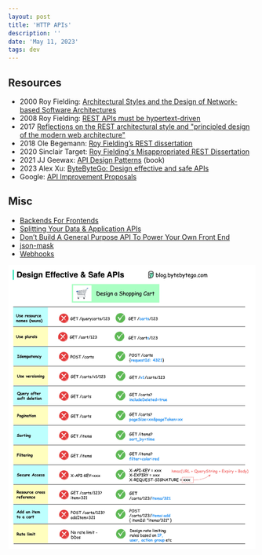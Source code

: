 ```yaml
---
layout: post
title: 'HTTP APIs'
description: ''
date: 'May 11, 2023'
tags: dev
---
```


## Resources

- 2000 Roy Fielding: [Architectural Styles and the Design of Network-based Software Architectures](https://www.ics.uci.edu/~fielding/pubs/dissertation/fielding_dissertation.pdf)
- 2008 Roy Fielding: [REST APIs must be hypertext-driven](https://roy.gbiv.com/untangled/2008/rest-apis-must-be-hypertext-driven)
- 2017 [Reflections on the REST architectural style and "principled design of the modern web architecture"](https://dl.acm.org/doi/10.1145/3106237.3121282)
- 2018 Ole Begemann: [Roy Fielding’s REST dissertation](https://oleb.net/2018/rest/)
- 2020 Sinclair Target: [Roy Fielding's Misappropriated REST Dissertation](https://twobithistory.org/2020/06/28/rest.html)
- 2021 JJ Geewax: [API Design Patterns](https://www.manning.com/books/api-design-patterns) (book)
- 2023 Alex Xu: [ByteByteGo: Design effective and safe APIs](https://blog.bytebytego.com/i/111973267/how-do-we-design-effective-and-safe-apis)
- Google: [API Improvement Proposals](https://google.aip.dev/)

## Misc

- [Backends For Frontends](https://samnewman.io/patterns/architectural/bff/)
- [Splitting Your Data & Application APIs](https://htmx.org/essays/splitting-your-apis/)
- [Don’t Build A General Purpose API To Power Your Own Front End](https://max.engineer/server-informed-ui)
- [json-mask](https://github.com/nemtsov/json-mask)
- [Webhooks](https://webhooks.fyi/)

![ByteByteGo: Design effective and safe APIs](/images/posts/design-effective-and-safe-apis.jpg)
